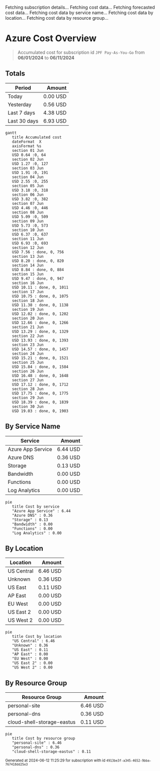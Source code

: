 Fetching subscription details...
Fetching cost data...
Fetching forecasted cost data...
Fetching cost data by service name...
Fetching cost data by location...
Fetching cost data by resource group...
# Azure Cost Overview

> Accumulated cost for subscription id `JPF Pay-As-You-Go` from **06/01/2024** to **06/11/2024**

## Totals

|Period|Amount|
|---|---:|
|Today|0.00 USD|
|Yesterday|0.56 USD|
|Last 7 days|4.38 USD|
|Last 30 days|6.93 USD|

```mermaid
gantt
   title Accumulated cost
   dateFormat  X
   axisFormat %s
   section 01 Jun
   USD 0.64 :0, 64
   section 02 Jun
   USD 1.27 :0, 127
   section 03 Jun
   USD 1.91 :0, 191
   section 04 Jun
   USD 2.55 :0, 255
   section 05 Jun
   USD 3.18 :0, 318
   section 06 Jun
   USD 3.82 :0, 382
   section 07 Jun
   USD 4.46 :0, 446
   section 08 Jun
   USD 5.09 :0, 509
   section 09 Jun
   USD 5.73 :0, 573
   section 10 Jun
   USD 6.37 :0, 637
   section 11 Jun
   USD 6.93 :0, 693
   section 12 Jun
   USD 7.56 : done, 0, 756
   section 13 Jun
   USD 8.20 : done, 0, 820
   section 14 Jun
   USD 8.84 : done, 0, 884
   section 15 Jun
   USD 9.47 : done, 0, 947
   section 16 Jun
   USD 10.11 : done, 0, 1011
   section 17 Jun
   USD 10.75 : done, 0, 1075
   section 18 Jun
   USD 11.38 : done, 0, 1138
   section 19 Jun
   USD 12.02 : done, 0, 1202
   section 20 Jun
   USD 12.66 : done, 0, 1266
   section 21 Jun
   USD 13.29 : done, 0, 1329
   section 22 Jun
   USD 13.93 : done, 0, 1393
   section 23 Jun
   USD 14.57 : done, 0, 1457
   section 24 Jun
   USD 15.21 : done, 0, 1521
   section 25 Jun
   USD 15.84 : done, 0, 1584
   section 26 Jun
   USD 16.48 : done, 0, 1648
   section 27 Jun
   USD 17.12 : done, 0, 1712
   section 28 Jun
   USD 17.75 : done, 0, 1775
   section 29 Jun
   USD 18.39 : done, 0, 1839
   section 30 Jun
   USD 19.03 : done, 0, 1903
```

## By Service Name

|Service|Amount|
|---|---:|
|Azure App Service|6.44 USD|
|Azure DNS|0.36 USD|
|Storage|0.13 USD|
|Bandwidth|0.00 USD|
|Functions|0.00 USD|
|Log Analytics|0.00 USD|

```mermaid
pie
   title Cost by service
   "Azure App Service" : 6.44
   "Azure DNS" : 0.36
   "Storage" : 0.13
   "Bandwidth" : 0.00
   "Functions" : 0.00
   "Log Analytics" : 0.00
```

## By Location

|Location|Amount|
|---|---:|
|US Central|6.46 USD|
|Unknown|0.36 USD|
|US East|0.11 USD|
|AP East|0.00 USD|
|EU West|0.00 USD|
|US East 2|0.00 USD|
|US West 2|0.00 USD|

```mermaid
pie
   title Cost by location
   "US Central" : 6.46
   "Unknown" : 0.36
   "US East" : 0.11
   "AP East" : 0.00
   "EU West" : 0.00
   "US East 2" : 0.00
   "US West 2" : 0.00
```

## By Resource Group

|Resource Group|Amount|
|---|---:|
|personal-site|6.46 USD|
|personal-dns|0.36 USD|
|cloud-shell-storage-eastus|0.11 USD|

```mermaid
pie
   title Cost by resource group
   "personal-site" : 6.46
   "personal-dns" : 0.36
   "cloud-shell-storage-eastus" : 0.11
```

<sup>Generated at 2024-06-12 11:25:29 for subscription with id `4913be3f-a345-4652-9bba-767418dd25e3`</sup>
